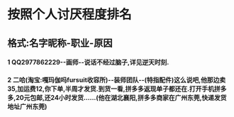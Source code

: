 # 按照个人讨厌程度排名
## 格式:名字昵称-职业-原因

#### 1 QQ2977862229--画师--说话不经过脑子,详见逆天时刻.
#### 2 二哈(淘宝:嘎玛伽吗fursuit收容所)--装师团队--(特指配件)这么说吧,他那边卖35,加运费12,你下单,半周才发货.到货一看,拼多多返现单子都还在.打开手机拼多多,20元包邮,还24小时发货......(他在湖北襄阳,拼多多商家在广州东莞,快递发货地址广州东莞)
